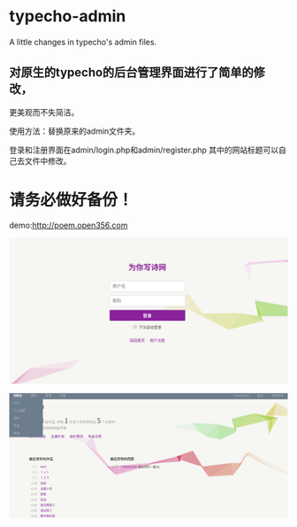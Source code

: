 # typecho-admin
A little changes in typecho's admin files.
　
## 对原生的typecho的后台管理界面进行了简单的修改，
更美观而不失简洁。


使用方法：替换原来的admin文件夹。

登录和注册界面在admin/login.php和admin/register.php
其中的网站标题可以自己去文件中修改。

# 请务必做好备份！

demo:http://poem.open356.com

![image](https://github.com/CrazyBoyM/typecho-admin/blob/master/%E6%B7%B1%E5%BA%A6%E6%88%AA%E5%9B%BE_%E9%80%89%E6%8B%A9%E5%8C%BA%E5%9F%9F_20190501170137.png)

![image](https://github.com/CrazyBoyM/typecho-admin/blob/master/%E6%B7%B1%E5%BA%A6%E6%88%AA%E5%9B%BE_%E9%80%89%E6%8B%A9%E5%8C%BA%E5%9F%9F_20190501171336.png)
